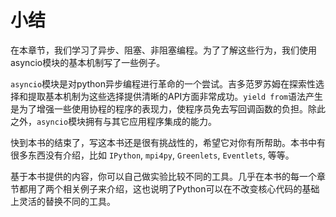 # 小结

在本章节，我们学习了异步、阻塞、非阻塞编程。为了了解这些行为，我们使用asyncio模块的基本机制写了一些例子。

`asyncio`模块是对python异步编程进行革命的一个尝试。吉多范罗苏姆在探索性选择和提取基本机制为这些选择提供清晰的API方面非常成功。`yield from`语法产生是为了增强一些使用协程的程序的表现力，使程序员免去写回调函数的负担。除此之外，`asyncio`模块拥有与其它应用程序集成的能力。

快到本书的结束了，写这本书还是很有挑战性的，希望它对你有所帮助。本书中有很多东西没有介绍，比如 `IPython`, `mpi4py`, `Greenlets`, `Eventlets`, 等等。

基于本书提供的内容，你可以自己做实验比较不同的工具。几乎在本书的每一个章节都用了两个相关例子来介绍，这也说明了Python可以在不改变核心代码的基础上灵活的替换不同的工具。
